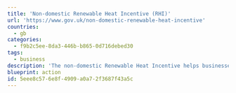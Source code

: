 ```yaml
---
title: 'Non-domestic Renewable Heat Incentive (RHI)'
url: 'https://www.gov.uk/non-domestic-renewable-heat-incentive'
countries:
  - gb
categories:
  - f9b2c5ee-8da3-446b-b865-0d716debed30
tags:
  - business
description: 'The non-domestic Renewable Heat Incentive helps businesses, public sector and non-profit organisations meet the cost of installing renewable heat technologies.'
blueprint: action
id: 5eee8c57-6e8f-4909-a0a7-2f3687f43a5c
---
```

